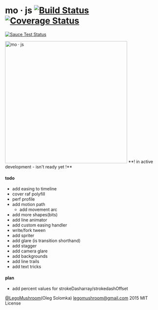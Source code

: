 # mo · js [![Build Status](https://travis-ci.org/legomushroom/mojs.svg?branch=master)](https://travis-ci.org/legomushroom/mojs) [![Coverage Status](https://coveralls.io/repos/legomushroom/mojs/badge.png?branch=master)](https://coveralls.io/r/legomushroom/mojs?branch=master)

[![Sauce Test Status](https://saucelabs.com/browser-matrix/legomushroom.svg)](https://saucelabs.com/u/legomushroom)

<img src="https://github.com/legomushroom/mojs/raw/master/mockups/logo-banner.png" width="400" alt="mo · js">   
**! in active development - isn't ready yet !**

#### todo
- add easing to timeline
- cover raf polyfill
- perf profile
- add motion path
  - add movement arc
- add more shapes(bits)
- add line animator
- add custom easing handler
- write/fork tween
- add spriter
- add glare (is transition shorthand)
- add stagger
- add camera glare
- add backgrounds
- add line trails
- add text tricks

#### plan
- add percent values for strokeDasharray/strokedashOffset


[@LegoMushroom](https://twitter.com/legomushroom)(Oleg Solomka) [legomushroom@gmail.com](mailto:legomushroom@gmail.com) 2015 MIT License